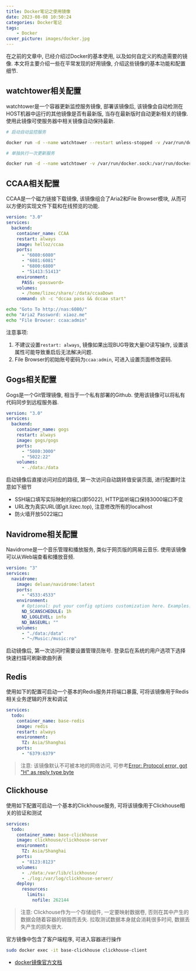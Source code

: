 ```yaml
---
title: Docker笔记之使用镜像
date: 2023-08-08 10:50:24
categories: Docker笔记
tags:
    - Docker
cover_picture: images/docker.jpg
---
```



在之前的文章中, 已经介绍过Docker的基本使用, 以及如何自定义的构造需要的镜像. 本文将主要介绍一些在平常发现的好用镜像, 介绍这些镜像的基本功能和配置细节.


watchtower相关配置
-------------------

watchtower是一个容器更新监控服务镜像, 部署该镜像后, 该镜像会自动检测在HOST机器中运行的其他镜像是否有最新版, 当存在最新版时自动更新相关的镜像. 使用此镜像可使服务器中相关镜像自动保持最新.



```bash
# 启动自动监控服务

docker run -d --name watchtower --restart unless-stopped -v /var/run/docker.sock:/var/run/docker.sock  containrrr/watchtower --cleanup --interval 300

# 单独执行一次更新服务

docker run -d --name watchtower -v /var/run/docker.sock:/var/run/docker.sock  containrrr/watchtower --cleanup --debug --run-once
```




CCAA相关配置
---------------

CCAA是一个磁力链接下载镜像, 该镜像组合了Aria2和File Browser模块, 从而可以方便的实现文件下载和在线预览的功能.


```yml
version: "3.0"
services:
  backend:
    container_name: CCAA
    restart: always
    image: helloz/ccaa
    ports: 
      - "6080:6080"
      - "6081:6081"
      - "6800:6800"
      - "51413:51413"
    environment: 
      PASS: <password>
    volumes:
      - /home/lizec/share/:/data/ccaaDown
    command: sh -c "dccaa pass && dccaa start"
```

```bash
echo "Goto To http://nas:6080/"
echo "Aria2 Password: xiaoz.me"
echo "File Browser: ccaa:admin"
```


注意事项:
1. 不建议设置`restart: always`, 镜像如果出现BUG导致大量IO读写操作, 设置该属性可能导致重启后无法解决问题.
2. File Browser的初始账号密码为`ccaa:admin`, 可进入设置页面修改密码.




Gogs相关配置
--------------

Gogs是一个Git管理镜像, 相当于一个私有部署的Github. 使用该镜像可以将私有代码同步到远程服务器.


```yml
version: "3.0"
services:
  backend:
    container_name: gogs
    restart: always
    image: gogs/gogs
    ports: 
      - "5080:3000"
      - "5022:22"
    volumes:
      - ./data:/data
```

启动镜像后直接访问对应的路径, 第一次访问自动跳转值安装页面, 进行配置时注意如下细节
- SSH端口填写实际映射的端口(即5022), HTTP监听端口保持3000端口不变
- URL改为真实URL(即git.lizec.top), 注意修改所有的localhost
- 防火墙开放5022端口


Navidrome相关配置
-------------------

Navidrome是一个音乐管理和播放服务, 类似于网页版的网易云音乐. 使用该镜像可以从Web端查看和播放音频.


```yml
version: "3"
services:
  navidrome:
    image: deluan/navidrome:latest
    ports:
      - "4533:4533"
    environment:
      # Optional: put your config options customization here. Examples:
      ND_SCANSCHEDULE: 1h
      ND_LOGLEVEL: info  
      ND_BASEURL: ""
    volumes:
      - "./data:/data"
      - "~/Music:/music:ro"
```

启动镜像后, 第一次访问时需要设置管理员账号. 登录后在系统的用户选项下选择快速扫描可刷新歌曲列表



Redis
---------------

使用如下的配置可启动一个基本的Redis服务并将端口暴露, 可将该镜像用于Redis相关业务逻辑的开发和调试

```yml
services:
  todo:
    container_name: base-redis
    image: redis
    restart: always
    environment:
      TZ: Asia/Shanghai
    ports: 
      - "6379:6379"
```

> 注意: 该镜像默认不可被本地的网络访问, 可参考[Error: Protocol error, got "H" as reply type byte](https://cloud.tencent.com/developer/article/1706012)



Clickhouse
------------

使用如下配置可启动一个基本的Clickhouse服务, 可将该镜像用于Clickhouse相关的验证和测试


```yml
services:
  todo:
    container_name: base-clickhouse
    image: clickhouse/clickhouse-server
    environment:
      TZ: Asia/Shanghai
    ports: 
      - "8123:8123"
    volumes:
      - ./data:/var/lib/clickhouse/
      - ./log:/var/log/clickhouse-server/   
    deploy:
      resources:
        limits:
          nofile: 262144    
```

> 注意: Clickhouse作为一个存储组件, 一定要映射数据卷, 否则在其中产生的数据会随着容器的销毁而丢失. 拉取测试数据本身就会消耗很多时间, 数据丢失产生的损失很大.

官方镜像中包含了客户端程序, 可进入容器进行操作

```sh
sudo docker exec -it base-clickhouse clickhouse-client
```


- [docker镜像官方文档](https://hub.docker.com/r/clickhouse/clickhouse-server)
